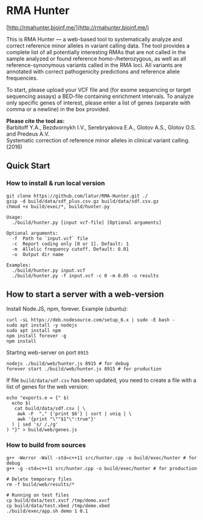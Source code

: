 # RMA Hunter

[http://rmahunter.bioinf.me/](http://rmahunter.bioinf.me/)  

This is RMA Hunter — a web-based tool to systematically analyze and correct 
reference minor alleles in variant calling data. The tool provides a complete 
list of all potentially interesting RMAs that are not called in the sample 
analyzed or found reference homo-/heterozygous, as well as all 
reference-synonymous variants called in the RMA loci. All variants are 
annotated with correct pathogenicity predictions and reference allele 
frequencies.

To start, please upload your VCF file and (for exome sequencing or target 
sequencing assays) a BED-file containing enrichment intervals. To analyze only 
specific genes of interest, please enter a list of genes (separate with comma 
or a newline) in the box provided.

**Please cite the tool as:**  
Barbitoff Y.A., Bezdvornykh I.V., Serebryakova E.A., Glotov A.S., Glotov O.S. 
and Predeus A.V.  
Systematic correction of reference minor alleles in clinical variant calling. 
(2016)


## Quick Start

### How to install & run local version

~~~
git clone https://github.com/latur/RMA-Hunter.git ./
gzip -d build/data/sdf_plus.csv.gz build/data/sdf.csv.gz
chmod +x build/exec/*, build/hunter.py
~~~

~~~
Usage:
  ./build/hunter.py [input vcf-file] [Optional arguments]

Optional arguments:
  -f  Path to `input.vcf` file
  -c  Report coding only [0 or 1]. Default: 1
  -m  Allelic frequency cutoff. Default: 0.01
  -o  Output dir name

Examples:
  ./build/hunter.py input.vcf
  ./build/hunter.py -f input.vcf -c 0 -m 0.05 -o results
~~~


## How to start a server with a web-version

Install Node.JS, npm, forever. Example (ubuntu):

~~~
curl -sL https://deb.nodesource.com/setup_6.x | sudo -E bash -
sudo apt install -y nodejs
sudo apt install npm
npm install forever -g
npm install
~~~

Starting web-server on port `8915`

~~~
nodejs ./build/web/hunter.js 8915 # for debug
forever start ./build/web/hunter.js 8915 # for production
~~~

If file `build/data/sdf.csv` has been updated, you need to create a file with a list of genes for the web version:

~~~
echo "exports.e = {" $(
  echo $(
   cat build/data/sdf.csv | \
    awk -F  "," {'print $6'} | sort | uniq | \
    awk '{print "\""$1"\":true"}'
  ) | sed 's/ /,/g'
) "}" > build/web/genes.js
~~~

### How to build from sources

~~~
g++ -Werror -Wall -std=c++11 src/hunter.cpp -o build/exec/hunter # for debug
g++ -g -std=c++11 src/hunter.cpp -o build/exec/hunter # for production

# Delete temporary files
rm -f build/web/results/*

# Running on test files
cp build/data/test.xvcf /tmp/demo.xvcf
cp build/data/test.xbed /tmp/demo.xbed
./build/exec/app.sh demo 1 0.1
~~~
